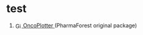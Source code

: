 # test
1. <a href="https://github.com/PharmaForest/OncoPlotter">
     <img src="[https://github.githubassets.com/images/modules/logos_page/GitHub-Mark.png](https://github.com/Morioka-Yutaka/test/blob/main/odstable_layoutshowcase.png)" alt="GitHub" width="16" style="vertical-align: middle;"/> OncoPlotter
   </a> (PharmaForest original package)
